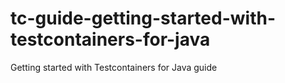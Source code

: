 # tc-guide-getting-started-with-testcontainers-for-java
Getting started with Testcontainers for Java guide
